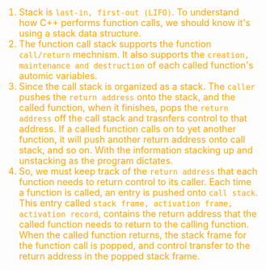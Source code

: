 <font color="orange" size="4">

1. Stack is `last-in, first-out (LIFO)`. To understand how C++ performs function calls, we should know it's using a stack data structure.
2. The function call stack supports the function `call/return` mechnism. It also supports the `creation, maintenance and destruction` of each called function's automic variables. 
3. Since the call stack is organized as a stack. The `caller` pushes the `return address` onto the stack, and the called function, when it finishes, pops the `return address` off the call stack and trasnfers control to that address. If a called function calls on to yet another function, it will push another return address onto call stack, and so on. With the information stacking up and unstacking as the program dictates.
4. So, we must keep track of the `return address` that each function needs to return control to its caller. Each time a function is called, an entry is pushed onto `call stack`. This entry called `stack frame, activation frame, activation record`, contains the return address that the  called function needs to return to the calling function. When the called function returns, the stack frame for the function call is popped, and control transfer to the return address in the popped stack frame.

</font>